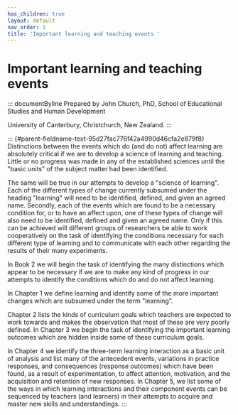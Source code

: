 ```yaml
---
has_children: true
layout: default
nav_order: 1
title: 'Important learning and teaching events '
---
```

# Important learning and teaching events 


::: documentByline
Prepared by John Church, PhD, School of Educational Studies and Human
Development

University of Canterbury, Christchurch, New Zealand.
:::

::: {#parent-fieldname-text-95d27fac776f42a4990d46cfa2e879f8}
Distinctions between the events which do (and do not) affect learning
are absolutely critical if we are to develop a science of learning and
teaching. Little or no progress was made in any of the established
sciences until the "basic units" of the subject matter had been
identified.

The same will be true in our attempts to develop a "science of
learning". Each of the different types of change currently subsumed
under the heading "learning" will need to be identified, defined, and
given an agreed name. Secondly, each of the events which are found to be
a necessary condition for, or to have an affect upon, one of these types
of change will also need to be identified, defined and given an agreed
name. Only if this can be achieved will different groups of researchers
be able to work cooperatively on the task of identifying the conditions
necessary for each different type of learning and to communicate with
each other regarding the results of their many experiments.

In Book 2 we will begin the task of identifying the many distinctions
which appear to be necessary if we are to make any kind of progress in
our attempts to identify the conditions which do and do not affect
learning.

In Chapter 1 we define learning and identify some of the more important
changes which are subsumed under the term "learning".

Chapter 2 lists the kinds of curriculum goals which teachers are
expected to work towards and makes the observation that most of these
are very poorly defined. In Chapter 3 we begin the task of identifying
the important learning outcomes which are hidden inside some of these
curriculum goals.

In Chapter 4 we identify the three-term learning interaction as a basic
unit of analysis and list many of the antecedent events, variations in
practice responses, and consequences (response outcomes) which have been
found, as a result of experimentation, to affect attention, motivation,
and the acquisition and retention of new responses. In Chapter 5, we
list some of the ways in which learning interactions and their component
events can be sequenced by teachers (and learners) in their attempts to
acquire and master new skills and understandings.
:::
